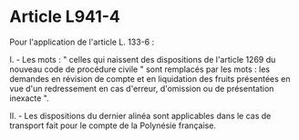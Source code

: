 # Article L941-4

Pour l'application de l'article L. 133-6 :

I. - Les mots : " celles qui naissent des dispositions de l'article 1269 du nouveau code de procédure civile " sont remplacés par les mots : les demandes en révision de compte et en liquidation des fruits présentées en vue d'un redressement en cas d'erreur, d'omission ou de présentation inexacte ".

II. - Les dispositions du dernier alinéa sont applicables dans le cas de transport fait pour le compte de la Polynésie française.
